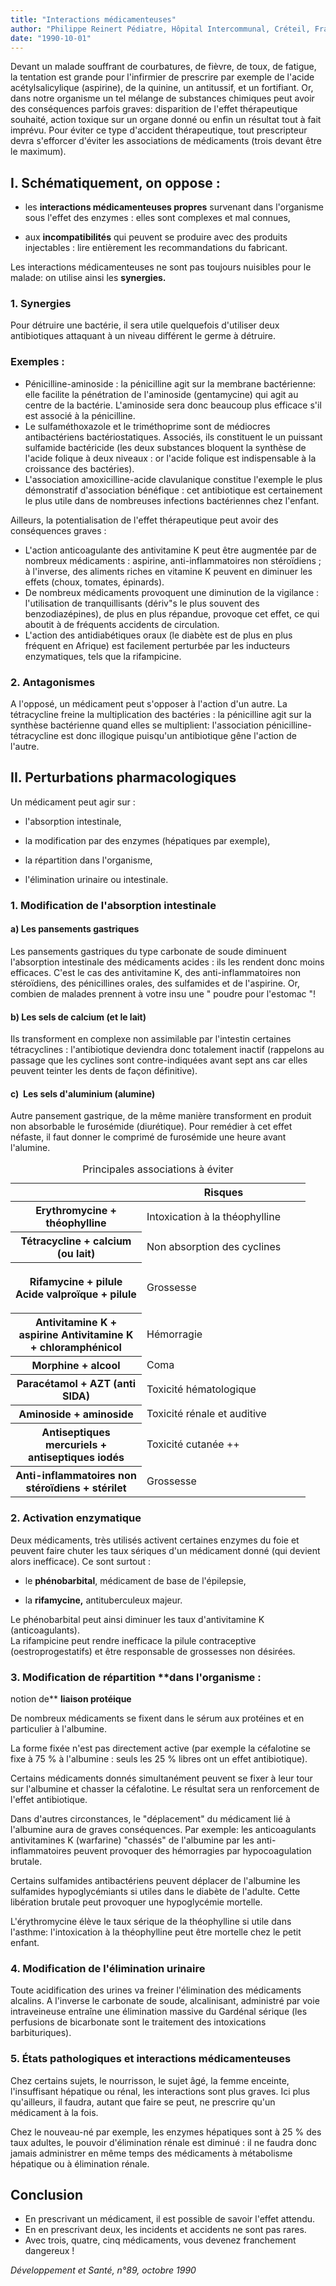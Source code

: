 ```yaml
---
title: "Interactions médicamenteuses"
author: "Philippe Reinert Pédiatre, Hôpital Intercommunal, Créteil, France."
date: "1990-10-01"
---
```


Devant un malade souffrant de courbatures, de fièvre, de toux, de fatigue, la tentation est grande pour l'infirmier de prescrire par exemple de l'acide acétylsalicylique (aspirine), de la quinine, un antitussif, et un fortifiant. Or, dans notre organisme un tel mélange de substances chimiques peut avoir des conséquences parfois graves: disparition de l'effet thérapeutique souhaité, action toxique sur un organe donné ou enfin un résultat tout à fait imprévu.
Pour éviter ce type d'accident thérapeutique, tout prescripteur devra s'efforcer d'éviter les associations de médicaments (trois devant être le maximum).

## I. Schématiquement, on oppose :

*   les **interactions médicamenteuses propres** survenant dans l'organisme sous l'effet des enzymes : elles sont complexes et mal connues,

*   aux **incompatibilités** qui peuvent se produire avec des produits injectables : lire entièrement les recommandations du fabricant.

Les interactions médicamenteuses ne sont pas toujours nuisibles pour le malade: on utilise ainsi les **synergies.**

### 1. Synergies

Pour détruire une bactérie, il sera utile quelquefois d'utiliser deux antibiotiques attaquant à un niveau différent le germe à détruire.

### Exemples :

*   Pénicilline-aminoside : la pénicilline agit sur la membrane bactérienne: elle facilite la pénétration de l'aminoside (gentamycine) qui agit au centre de la bactérie. L'aminoside sera donc beaucoup plus efficace s'il est associé à la pénicilline.
*   Le sulfaméthoxazole et le triméthoprime sont de médiocres antibactériens bactériostatiques. Associés, ils constituent le un puissant sulfamide bactéricide (les deux substances bloquent la synthèse de l'acide folique à deux niveaux : or l'acide folique est indispensable à la croissance des bactéries).
*   L'association amoxicilline-acide clavulanique constitue l'exemple le plus démonstratif d'association bénéfique : cet antibiotique est certainement le plus utile dans de nombreuses infections bactériennes chez l'enfant.

Ailleurs, la potentialisation de l'effet thérapeutique peut avoir des conséquences graves :

*   L'action anticoagulante des antivitamine K peut être augmentée par de nombreux médicaments : aspirine, anti-inflammatoires non stéroïdiens ; à l'inverse, des aliments riches en vitamine K peuvent en diminuer les effets (choux, tomates, épinards).
*   De nombreux médicaments provoquent une diminution de la vigilance : l'utilisation de tranquillisants (dériv"s le plus souvent des benzodiazépines), de plus en plus répandue, provoque cet effet, ce qui aboutit à de fréquents accidents de circulation.
*   L'action des antidiabétiques oraux (le diabète est de plus en plus fréquent en Afrique) est facilement perturbée par les inducteurs enzymatiques, tels que la rifampicine.

### **2. Antagonismes**

A l'opposé, un médicament peut s'opposer à l'action d'un autre. La tétracycline freine la multiplication des bactéries : la pénicilline agit sur la synthèse bactérienne quand elles se multiplient: l'association pénicilline-tétracycline est donc illogique puisqu'un antibiotique gêne l'action de l'autre.

## II. Perturbations pharmacologiques

Un médicament peut agir sur :

*   l'absorption intestinale,

*   la modification par des enzymes (hépatiques par exemple),

*   la répartition dans l'organisme,

*   l'élimination urinaire ou intestinale.

### 1. Modification de l'absorption **intestinale**

#### a) Les pansements gastriques

Les pansements gastriques du type carbonate de soude diminuent l'absorption intestinale des médicaments acides : ils les rendent donc moins efficaces. C'est le cas des antivitamine K, des anti-inflammatoires non stéroïdiens, des pénicillines orales, des sulfamides et de l'aspirine. Or, combien de malades prennent à votre insu une " poudre pour l'estomac "!

#### b) Les sels de calcium (et le lait)

Ils transforment en complexe non assimilable par l'intestin certaines tétracyclines : l'antibiotique deviendra donc totalement inactif (rappelons au passage que les cyclines sont contre-indiquées avant sept ans car elles peuvent teinter les dents de façon définitive).

#### c)  Les sels d'aluminium (alumine)

Autre pansement gastrique, de la même manière transforment en produit non absorbable le furosémide (diurétique). Pour remédier à cet effet néfaste, il faut donner le comprimé de furosémide une heure avant l'alumine.

<table>
<caption>Principales associations à éviter</caption>

<thead>

<tr>

<th scope="row" style="width: 190px;"> </th>

<th scope="col" style="width: 242px;">Risques</th>

</tr>

</thead>

<tbody>

<tr>

<th class="rteleft" scope="row" style="width: 194px;">Erythromycine + théophylline</th>

<td style="width: 246px;">Intoxication à la théophylline</td>

</tr>

<tr>

<th class="rteleft" scope="row" style="width: 194px;">Tétracycline + calcium (ou lait)</th>

<td style="width: 246px;">Non absorption des cyclines</td>

</tr>

<tr>

<th class="rteleft" scope="row" style="width: 194px;">

Rifamycine + pilule  
Acide valproïque + pilule

</th>

<td style="width: 246px;">

Grossesse

</td>

</tr>

<tr>

<th class="rteleft" scope="row" style="width: 194px;">Antivitamine K + aspirine  
Antivitamine K + chloramphénicol</th>

<td style="width: 246px;">Hémorragie</td>

</tr>

<tr>

<th class="rteleft" scope="row" style="width: 194px;">Morphine + alcool</th>

<td style="width: 246px;">Coma</td>

</tr>

<tr>

<th class="rteleft" scope="row" style="width: 194px;">Paracétamol + AZT  
(anti SIDA)</th>

<td style="width: 246px;">Toxicité hématologique</td>

</tr>

<tr>

<th class="rteleft" scope="row" style="width: 194px;">Aminoside + aminoside</th>

<td style="width: 246px;">Toxicité rénale et auditive</td>

</tr>

<tr>

<th class="rteleft" scope="row" style="width: 194px;">Antiseptiques mercuriels + antiseptiques iodés</th>

<td style="width: 246px;">Toxicité cutanée ++</td>

</tr>

<tr>

<th class="rteleft" scope="row" style="width: 194px;">Anti-inflammatoires non stéroïdiens + stérilet</th>

<td style="width: 246px;">Grossesse</td>

</tr>

</tbody>

</table>

### **2. Activation enzymatique**

Deux médicaments, très utilisés activent certaines enzymes du foie et peuvent faire chuter les taux sériques d'un médicament donné (qui devient alors inefficace). Ce sont surtout :

*   le **phénobarbital**, médicament de base de l'épilepsie,

*   la **rifamycine,** antituberculeux majeur.

Le phénobarbital peut ainsi diminuer les taux d'antivitamine K (anticoagulants).  
La rifampicine peut rendre inefficace la pilule contraceptive (oestroprogestatifs) et être responsable de grossesses non désirées.

### **3. Modification de répartition** **dans l'organisme :  
notion de** **liaison protéique**

De nombreux médicaments se fixent dans le sérum aux protéines et en particulier à l'albumine.

La forme fixée n'est pas directement active (par exemple la céfalotine se fixe à 75 % à l'albumine : seuls les 25 % libres ont un effet antibiotique).

Certains médicaments donnés simultanément peuvent se fixer à leur tour sur l'albumine et chasser la céfalotine. Le résultat sera un renforcement de l'effet antibiotique.

Dans d'autres circonstances, le "déplacement" du médicament lié à l'albumine aura de graves conséquences. Par exemple: les anticoagulants antivitamines K (warfarine) "chassés" de l'albumine par les anti-inflammatoires peuvent provoquer des hémorragies par hypocoagulation brutale.

Certains sulfamides antibactériens peuvent déplacer de l'albumine les sulfamides hypoglycémiants si utiles dans le diabète de l'adulte. Cette libération brutale peut provoquer une hypoglycémie mortelle.

L'érythromycine élève le taux sérique de la théophylline si utile dans l'asthme: l'intoxication à la théophylline peut être mortelle chez le petit enfant.

### 4. Modification de l'élimination urinaire

Toute acidification des urines va freiner l'élimination des médicaments alcalins. A l'inverse le carbonate de soude, alcalinisant, administré par voie intraveineuse entraîne une élimination massive du Gardénal sérique (les perfusions de bicarbonate sont le traitement des intoxications barbituriques).

### 5. États pathologiques et interactions médicamenteuses

Chez certains sujets, le nourrisson, le sujet âgé, la femme enceinte, l'insuffisant hépatique ou rénal, les interactions sont plus graves. Ici plus qu'ailleurs, il faudra, autant que faire se peut, ne prescrire qu'un médicament à la fois.

Chez le nouveau-né par exemple, les enzymes hépatiques sont à 25 % des taux adultes, le pouvoir d'élimination rénale est diminué : il ne faudra donc jamais administrer en même temps des médicaments à métabolisme hépatique ou à élimination rénale.

## Conclusion

*   En prescrivant un médicament, il est possible de savoir l'effet attendu.
*   En en prescrivant deux, les incidents et accidents ne sont pas rares.
*   Avec trois, quatre, cinq médicaments, vous devenez franchement dangereux !

_Développement et Santé, n°89, octobre 1990_